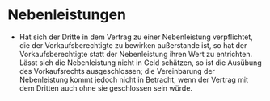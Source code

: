 # Nebenleistungen

- Hat sich der Dritte in dem Vertrag zu einer Nebenleistung verpflichtet, die der Vorkaufsberechtigte zu bewirken außerstande ist, so hat der Vorkaufsberechtigte statt der Nebenleistung ihren Wert zu entrichten. Lässt sich die Nebenleistung nicht in Geld schätzen, so ist die Ausübung des Vorkaufsrechts ausgeschlossen; die Vereinbarung der Nebenleistung kommt jedoch nicht in Betracht, wenn der Vertrag mit dem Dritten auch ohne sie geschlossen sein würde.

